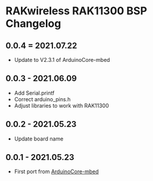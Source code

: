 
# RAKwireless RAK11300 BSP Changelog

## 0.0.4 = 2021.07.22
- Update to V2.3.1 of ArduinoCore-mbed

## 0.0.3 - 2021.06.09
- Add Serial.printf
- Correct arduino_pins.h
- Adjust libraries to work with RAK11300

## 0.0.2 - 2021.05.23
- Update board name

## 0.0.1 - 2021.05.23
- First port from [ArduinoCore-mbed](https://github.com/arduino/ArduinoCore-mbed)    

